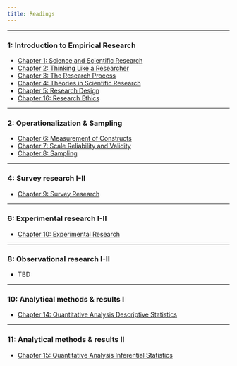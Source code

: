 ```yaml
---
title: Readings
---
```


<hr>

### 1: Introduction to Empirical Research

  - [Chapter 1: Science and Scientific Research](https://courses.lumenlearning.com/suny-hccc-research-methods/chapter/chapter-1-science-and-scientific-research/)
  - [Chapter 2: Thinking Like a Researcher](https://courses.lumenlearning.com/suny-hccc-research-methods/chapter/chapter-2-thinking-like-a-researcher/)
  - [Chapter 3: The Research Process](https://courses.lumenlearning.com/suny-hccc-research-methods/chapter/chapter-3-the-research-process/)
  - [Chapter 4: Theories in Scientific Research](https://courses.lumenlearning.com/suny-hccc-research-methods/chapter/chapter-4-theories-in-scientific-research/)
  - [Chapter 5: Research Design](https://courses.lumenlearning.com/suny-hccc-research-methods/chapter/chapter-5-research-design/)
  - [Chapter 16: Research Ethics](https://courses.lumenlearning.com/suny-hccc-research-methods/chapter/chapter-16-research-methods/)

<hr>

### 2: Operationalization \& Sampling

  - [Chapter 6: Measurement of Constructs](https://courses.lumenlearning.com/suny-hccc-research-methods/chapter/chapter-6-measurement-of-constructs/)
  - [Chapter 7: Scale Reliability and Validity](https://courses.lumenlearning.com/suny-hccc-research-methods/chapter/chapter-7-scale-reliability-and-validity/)
  - [Chapter 8: Sampling](https://courses.lumenlearning.com/suny-hccc-research-methods/chapter/chapter-8-sampling/)

<hr>

### 4: Survey research I-II

  - [Chapter 9: Survey Research](https://courses.lumenlearning.com/suny-hccc-research-methods/chapter/chapter-9-survey-research/)

<hr>

### 6: Experimental research I-II

  - [Chapter 10: Experimental Research](https://courses.lumenlearning.com/suny-hccc-research-methods/chapter/chapter-10-experimental-research/)

<hr>

### 8: Observational research I-II

  - TBD

<hr>

### 10: Analytical methods \& results I

  - [Chapter 14: Quantitative Analysis Descriptive Statistics](https://courses.lumenlearning.com/suny-hccc-research-methods/chapter/chapter-14-quantitative-analysis-descriptive-statistics/)

<hr>

### 11: Analytical methods \& results II

  - [Chapter 15: Quantitative Analysis Inferential Statistics](https://courses.lumenlearning.com/suny-hccc-research-methods/chapter/chapter-15-quantitative-analysis-inferential-statistics/)

